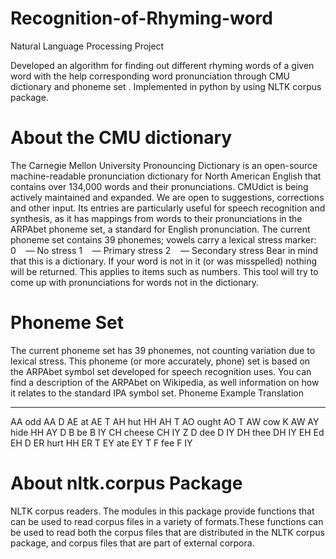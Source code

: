 # Recognition-of-Rhyming-word
Natural Language Processing Project

Developed an algorithm for finding out different rhyming words of a given word with the help corresponding word pronunciation through CMU dictionary and phoneme set .
Implemented in python by using NLTK corpus package.

# About the CMU dictionary
The Carnegie Mellon University Pronouncing Dictionary is an open-source
machine-readable pronunciation dictionary for North American English that contains
over 134,000 words and their pronunciations. CMUdict is being actively maintained
and expanded. We are open to suggestions, corrections and other input.
Its entries are particularly useful for speech recognition and synthesis, as it has
mappings from words to their pronunciations in the ARPAbet phoneme set, a standard
for English pronunciation. The current phoneme set contains 39 phonemes; vowels
carry a lexical stress marker:
0    — No stress
1    — Primary stress
2    — Secondary stress
Bear in mind that this is a dictionary. If your word is not in it (or was misspelled)
nothing will be returned. This applies to items such as numbers. This tool will try to
come up with pronunciations for words not in the dictionary.


# Phoneme Set
The current phoneme set has 39 phonemes, not counting variation due to
lexical stress. This phoneme (or more accurately, phone) set is based on the
ARPAbet symbol set developed for speech recognition uses. You can find
a description of the ARPAbet on Wikipedia, as well information on how it
relates to the standard IPA symbol set.
Phoneme Example Translation
-- -- -- - -- -- -- - -- -- -- -- -- -
AA odd AA D
AE at AE T
AH hut HH AH T
AO ought AO T
AW cow K AW
AY hide HH AY D
B be B IY
CH cheese CH IY Z
D dee D IY
DH thee DH IY
EH Ed EH D
ER hurt HH ER T
EY ate EY T
F fee F IY

# About nltk.corpus Package
NLTK corpus readers. The modules in this package provide functions that can be
used to read corpus files in a variety of formats.These functions can be used to read
both the corpus files that are distributed in the NLTK corpus package, and corpus files
that are part of external corpora.
